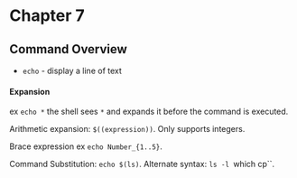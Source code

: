 # Chapter 7

## Command Overview
* `echo` - display a line of text

#### Expansion
ex `echo *` the shell sees `*` and expands it before the command is executed.

Arithmetic expansion: `$((expression))`. Only supports integers.

Brace expression ex `echo Number_{1..5}`.

Command Substitution: `echo $(ls)`.
Alternate syntax: `ls -l `which cp``.
